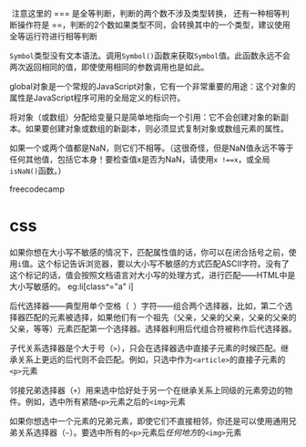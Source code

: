 ​		注意这里的 === 是全等判断，判断的两个数不涉及类型转换， 还有一种相等判断操作符是 ==，判断的2个数如果类型不同，会转换其中的一个类型，建议使用全等运行符进行相等判断

​		`Symbol`类型没有文本语法。调用`Symbol()`函数来获取`Symbol`值。此函数永远不会两次返回相同的值，即使使用相同的参数调用也是如此。

​		global对象是一个常规的JavaScript对象，它有一个非常重要的用途：这个对象的属性是JavaScript程序可用的全局定义的标识符。

​		将对象（或数组）分配给变量只是简单地指向一个引用：它不会创建对象的新副本。如果要创建对象或数组的新副本，则必须显式复制对象或数组元素的属性。

​		如果一个或两个值都是NaN，则它们不相等。（这很奇怪，但是NaN值永远不等于任何其他值，包括它本身！要检查值x是否为NaN，请使用`x !==x`，或全局 `isNaN()`函数。）



freecodecamp



# css

如果你想在大小写不敏感的情况下，匹配属性值的话，你可以在闭合括号之前，使用`i`值。这个标记告诉浏览器，要以大小写不敏感的方式匹配ASCII字符。没有了这个标记的话，值会按照文档语言对大小写的处理方式，进行匹配——HTML中是大小写敏感的。 eg:li[class^="a" i] 
    

​		后代选择器——典型用单个空格（` `）字符——组合两个选择器，比如，第二个选择器匹配的元素被选择，如果他们有一个祖先（父亲，父亲的父亲，父亲的父亲的父亲，等等）元素匹配第一个选择器。选择器利用后代组合符被称作后代选择器。

​		子代关系选择器是个大于号（`>`），只会在选择器选中直接子元素的时候匹配。继承关系上更远的后代则不会匹配。例如，只选中作为`<article>`的直接子元素的`<p>`元素

​		邻接兄弟选择器（`+`）用来选中恰好处于另一个在继承关系上同级的元素旁边的物件。例如，选中所有紧随`<p>`元素之后的`<img>`元素

​		如果你想选中一个元素的兄弟元素，即使它们不直接相邻，你还是可以使用通用兄弟关系选择器（`~`）。要选中所有的`<p>`元素后*任何地方*的`<img>`元素